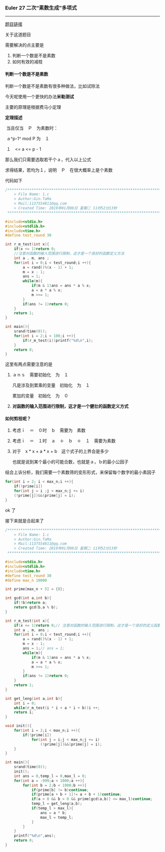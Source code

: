 ### Euler 27 **二次“素数生成”多项式**

----

[题目链接](http://pe-cn.github.io/27/)

关于这道题目

需要解决的点主要是

1. 判断一个数是不是素数
2. 如何有效的减枝

#### 判断一个数是不是素数

判断一个数是不是素数有很多种做法，比如试除法

今天呢使用一个更快的办法**米勒测试**

主要的原理是根据费马小定理

**定理描述**

​	当且仅当　Ｐ　为素数时：

​			ａ^p-1^  mod P 为　１

​	１　<= a <= p - 1

那么我们只需要选取若干个ａ，代入以上公式

求得结果，若均为１，说明　Ｐ　在很大概率上是个素数

代码如下

```c
/*************************************************************************
	> File Name: 1.c
	> Author:Gin.TaMa 
	> Mail:1137554811@qq.com 
	> Created Time: 2019年01月08日 星期二 11时52分13秒
 ************************************************************************/

#include<stdio.h>
#include<stdlib.h>
#include<time.h>
#define test_round 30

int r_m_test(int x){
    if(x <= 1)return 0;
    //注意对函数的输入范围进行限制，这才是一个良好的函数定义方法
    int a , m, ans ;
    for(int i = 0;i < test_round;i ++){
        a = rand()%(x - 1) + 1;
        m = x - 1;
        ans = 1;
        while(m){
            if(m & 1)ans = ans * a % x;
            a = a * a % x;
            m >>= 1;
        }
        if(ans != 1)return 0;
    }
    return 1;
}

int main(){
    srand(time(0));
    for(int i = 2;i < 100;i ++){
        if(r_m_test(i))printf("%d\n",i);
    }
    return 0;
}
```

这里有两点需要注意的是　

1. ａｎｓ　需要初始化　为　１

   凡是涉及到累乘的变量　初始化　为　１

   累加的变量　初始化　为　０

2. **对函数的输入范围进行限制，这才是一个健壮的函数定义方式**

#### 如何剪枝呢？

1. 考虑ｉ　＝　０时　ｂ　需要为　素数

2. 考虑ｉ　＝　１时　ａ　＋　ｂ　＋　１　需要为素数

3. 对于　x * x + a * x + b　这个式子的上界会是多少

   也就是说到某个最小的可能合数，也就是ａ，ｂ的最小公因子

结合上诉分析，我们需要一个素数筛的变形形式，来保留每个数字的最小素因子

```c
for(int i = 2; i < max_n;i ++){
    if(!prime[i])
    for(int j = i ;j < max_n;j += i)
    (!prime[j])&&(prime[j] = i);
}
```

ok 了

接下来就是合起来了

```c
/*************************************************************************
	> File Name: 1.c
	> Author:Gin.TaMa 
	> Mail:1137554811@qq.com 
	> Created Time: 2019年01月08日 星期二 11时52分13秒
 ************************************************************************/

#include<stdio.h>
#include<stdlib.h>
#include<time.h>
#define test_round 30
#define max_n 10000

int prime[max_n + 5] = {0};

int gcd(int a,int b){
    if(!b)return a;
    return gcd(b,a % b);
}

int r_m_test(int x){
    if(x <= 1)return 0;// 注意对函数的输入范围进行限制，这才是一个良好的定义函数的方式
    int a , m, ans ;
    for(int i = 0;i < test_round;i ++){
        a = rand()%(x - 1) + 1;
        m = x - 1;
        ans = 1;// ans = 1;
        while(m){
            if(m & 1)ans = ans * a % x;
            a = a * a % x;
            m >>= 1;
        }
        if(ans != 1)return 0;
    }
    return 1;
}

int get_leng(int a,int b){
    int i = 0;
    while(r_m_test(i * i + a * i + b))i ++;
    return i;
}

void init(){
    for(int i = 2;i < max_n;i ++){
        if(!prime[i])
            for(int j = i;j < max_n;j += i)
                (!prime[j])&&(prime[j] = i);
    }
}

int main(){
    srand(time(0));
    init();
    int ans = 0,temp_l = 0,max_l = 0;
    for(int a = -999;a < 1000;a ++){
        for(int b = 2;b < 1000;b ++){
            if(prime[b] != b)continue;
            if(prime[a + b + 1]!= a + b + 1)continue;
            if(a > 0 && b > 0 && prime[gcd(a,b)] <= max_l)continue;
            temp_l = get_leng(a,b);
            if(temp_l > max_l){
                ans = a * b;
                max_l = temp_l;
            }
        }
    }
    printf("%d\n",ans); 
    return 0;
}
```

